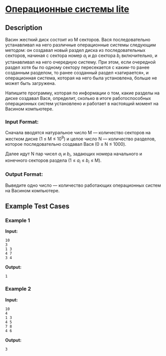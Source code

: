 # [Операционные системы lite](link)

## Description

Васин жесткий диск состоит из M секторов. Вася последовательно устанавливал на него различные операционные системы следующим методом: он создавал новый раздел диска из последовательных секторов, начиная с сектора номер $a_i$ и до сектора $b_i$ включительно, и устанавливал на него очередную систему. При этом, если очередной раздел хотя бы по одному сектору пересекается с каким-то ранее созданным разделом, то ранее созданный раздел «затирается», и операционная система, которая на него была установлена, больше не может быть загружена.

Напишите программу, которая по информации о том, какие разделы на диске создавал Вася, определит, сколько в итоге работоспособных операционных систем установлено и работает в настоящий момент на Васином компьютере.
### Input Format:

Сначала вводятся натуральное число M — количество секторов на жестком диске (1 $\le$ M $\le$ $10^9$) и целое число N — количество разделов, которое последовательно создавал Вася (0 $\le$ N $\le$ 1000).

Далее идут N пар чисел $a_i$ и $b_i$, задающих номера начального и конечного секторов раздела 
(1 $\le$ $a_i$ $\le$ $b_i$ $\le$ M).

### Output Format:

Выведите одно число — количество работающих операционных систем на Васином компьютере.

## Example Test Cases

### Example 1

**Input:**
```
10
3
1 3
4 7
3 4

```

**Output:**
```
1

```

### Example 2

**Input:**
```
10
4
1 3
4 5
7 8
4 6

```

**Output:**
```
3

```

